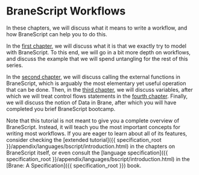 # BraneScript Workflows
In these chapters, we will discuss what it means to write a workflow, and how BraneScript can help you to do this.

In the [first chapter](./highlevel.md), we will discuss what it is that we exactly try to model with BraneScript. To this end, we will go in a bit more depth on workflows, and discuss the example that we will spend untangling for the rest of this series.

In the [second chapter](./calling-functions.md), we will discuss calling the external functions in BraneScript, which is arguably the most elementary yet useful operation that can be done. Then, in the [third chapter](./variables.md), we will discuss variables, after which we will treat control flows statements in the [fourth chapter](./control-flow.md). Finally, we will discuss the notion of Data in Brane, after which you will have completed you brief BraneScript bootcamp.

Note that this tutorial is not meant to give you a complete overview of BraneScript. Instead, it will teach you the most important concepts for writing most workflows. If you are eager to learn about all of its features, consider checking the [extended tutorial]({{ specification_root }}/appendix/languages/bscript/introduction.html) in the chapters on BraneScript itself, or even consult the [language specification]({{ specification_root }}/appendix/languages/bscript/introduction.html) in the [Brane: A Specification]({{ specification_root }}) book.
